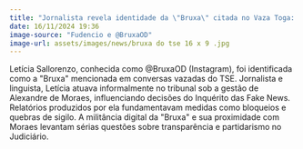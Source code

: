 ```yaml
---
title: "Jornalista revela identidade da \"Bruxa\" citada no Vaza Toga: Militante de extrema esquerda atuava informalmente"
date: 16/11/2024 19:36
image-source: "Fudencio e @BruxaOD"
image-url: assets/images/news/bruxa do tse 16 x 9 .jpg
---
```


Letícia Sallorenzo, conhecida como @BruxaOD (Instagram), foi identificada como a "Bruxa" mencionada em conversas vazadas do TSE. Jornalista e linguista, Letícia atuava informalmente no tribunal sob a gestão de Alexandre de Moraes, influenciando decisões do Inquérito das Fake News. Relatórios produzidos por ela fundamentavam medidas como bloqueios e quebras de sigilo. A militância digital da "Bruxa" e sua proximidade com Moraes levantam sérias questões sobre transparência e partidarismo no Judiciário.